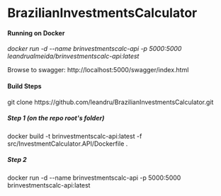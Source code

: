 # BrazilianInvestmentsCalculator


<h4>Running on Docker</h4>
<p><i>docker run -d --name brinvestmentscalc-api -p 5000:5000 leandrualmeida/brinvestmentscalc-api:latest</i></p>
Browse to swagger: http://localhost:5000/swagger/index.html
<h4>Build Steps</h4>
git clone https://github.com/leandru/BrazilianInvestmentsCalculator.git
<h5>Step 1 (on the repo root's folder)</h5>
docker build -t brinvestmentscalc-api:latest -f src/InvestmentCalculator.API/Dockerfile .
<h5>Step 2</h5>
docker run -d --name brinvestmentscalc-api -p 5000:5000 brinvestmentscalc-api:latest 

